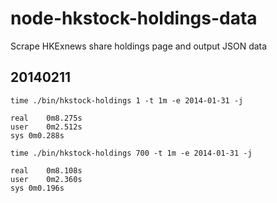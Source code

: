 # node-hkstock-holdings-data

Scrape HKExnews share holdings page and output JSON data

## 20140211

```
time ./bin/hkstock-holdings 1 -t 1m -e 2014-01-31 -j

real    0m8.275s
user    0m2.512s
sys 0m0.288s
```

```
time ./bin/hkstock-holdings 700 -t 1m -e 2014-01-31 -j

real    0m8.108s
user    0m2.360s
sys 0m0.196s
```


